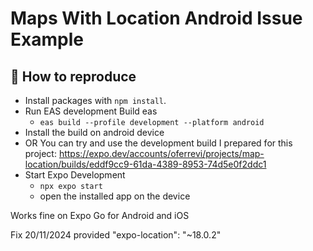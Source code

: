 # Maps With Location Android Issue Example

## 🚀 How to reproduce

- Install packages with `npm install`.
- Run EAS development Build eas
  - `eas build --profile development --platform android`
- Install the build on android device
- OR You can try and use the development build I prepared for this project:
  https://expo.dev/accounts/oferrevi/projects/map-location/builds/eddf9cc9-61da-4389-8953-74d5e0f2ddc1
- Start Expo Development
  - `npx expo start`
  - open the installed app on the device
 
Works fine on Expo Go for Android and iOS

Fix 20/11/2024 provided "expo-location": "~18.0.2"
